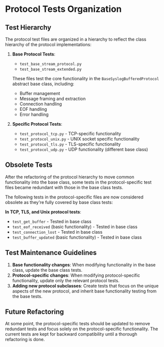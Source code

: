 # Protocol Tests Organization

## Test Hierarchy

The protocol test files are organized in a hierarchy to reflect the class hierarchy of the protocol implementations:

1. **Base Protocol Tests**:
   - `test_base_stream_protocol.py`
   - `test_base_stream_extended.py`

   These files test the core functionality in the `BaseSyslogBufferedProtocol` abstract base class, including:
   - Buffer management
   - Message framing and extraction
   - Connection handling
   - EOF handling
   - Error handling

2. **Specific Protocol Tests**:
   - `test_protocol_tcp.py` - TCP-specific functionality
   - `test_protocol_unix.py` - UNIX socket specific functionality
   - `test_protocol_tls.py` - TLS-specific functionality
   - `test_protocol_udp.py` - UDP functionality (different base class)

## Obsolete Tests

After the refactoring of the protocol hierarchy to move common functionality into the base class,
some tests in the protocol-specific test files became redundant with those in the base class tests.

The following tests in the protocol-specific files are now considered obsolete as they're fully covered
by base class tests:

**In TCP, TLS, and Unix protocol tests**:
- `test_get_buffer` - Tested in base class
- `test_eof_received` (basic functionality) - Tested in base class
- `test_connection_lost` - Tested in base class
- `test_buffer_updated` (basic functionality) - Tested in base class

## Test Maintenance Guidelines

1. **Base functionality changes**: When modifying functionality in the base class, update the base class tests.
2. **Protocol-specific changes**: When modifying protocol-specific functionality, update only the relevant protocol tests.
3. **Adding new protocol subclasses**: Create tests that focus on the unique aspects of the new protocol, and inherit base functionality testing from the base tests.

## Future Refactoring

At some point, the protocol-specific tests should be updated to remove redundant tests and focus solely on the protocol-specific functionality. The current tests are kept for backward compatibility until a thorough refactoring is done.
